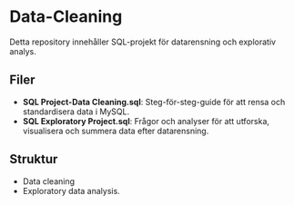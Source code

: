 # Data-Cleaning

Detta repository innehåller SQL-projekt för datarensning och explorativ analys.

## Filer
- **SQL Project-Data Cleaning.sql**: Steg-för-steg-guide för att rensa och standardisera data i MySQL.
- **SQL Exploratory Project.sql**: Frågor och analyser för att utforska, visualisera och summera data efter datarensning.

## Struktur
- Data cleaning
- Exploratory data analysis.
